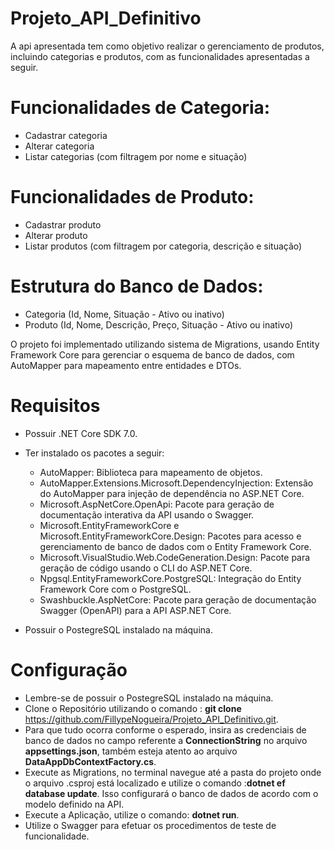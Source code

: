 # Projeto_API_Definitivo
A api apresentada tem como objetivo realizar o gerenciamento de produtos, incluindo categorias e produtos, com as funcionalidades apresentadas a seguir.

# Funcionalidades de Categoria:

* Cadastrar categoria
* Alterar categoria
* Listar categorias (com filtragem por nome e situação)

# Funcionalidades de Produto:

* Cadastrar produto
* Alterar produto
* Listar produtos (com filtragem por categoria, descrição e situação)

# Estrutura do Banco de Dados:

* Categoria (Id, Nome, Situação - Ativo ou inativo)
* Produto (Id, Nome, Descrição, Preço, Situação - Ativo ou inativo)

O projeto foi implementado utilizando sistema de Migrations, usando Entity Framework Core para gerenciar o esquema de banco de dados, com AutoMapper para mapeamento entre entidades e DTOs.

# Requisitos
* Possuir .NET Core SDK 7.0.
* Ter instalado os pacotes a seguir:  
  * AutoMapper: Biblioteca para mapeamento de objetos.
  * AutoMapper.Extensions.Microsoft.DependencyInjection: Extensão do AutoMapper para injeção de dependência no ASP.NET Core.
  * Microsoft.AspNetCore.OpenApi: Pacote para geração de documentação interativa da API usando o Swagger.
  * Microsoft.EntityFrameworkCore e Microsoft.EntityFrameworkCore.Design: Pacotes para acesso e gerenciamento de banco de dados com o Entity Framework Core.
  * Microsoft.VisualStudio.Web.CodeGeneration.Design: Pacote para geração de código usando o CLI do ASP.NET Core.
  * Npgsql.EntityFrameworkCore.PostgreSQL: Integração do Entity Framework Core com o PostgreSQL.
  * Swashbuckle.AspNetCore: Pacote para geração de documentação Swagger (OpenAPI) para a API ASP.NET Core.

* Possuir o PostegreSQL instalado na máquina.


# Configuração
* Lembre-se de possuir o PostegreSQL instalado na máquina.
* Clone o Repositório utilizando o comando : **git clone** https://github.com/FillypeNogueira/Projeto_API_Definitivo.git.
* Para que tudo ocorra conforme o esperado, insira as credenciais de banco de dados no campo referente a **ConnectionString** no arquivo **appsettings.json**, também esteja atento ao arquivo **DataAppDbContextFactory.cs**.
* Execute as Migrations, no terminal navegue até a pasta do projeto onde o arquivo .csproj está localizado e utilize o comando :**dotnet ef database update**. Isso configurará o banco de dados de acordo com o modelo definido na API.
* Execute a Aplicação, utilize o comando: **dotnet run**.
* Utilize o Swagger para efetuar os procedimentos de teste de funcionalidade.
